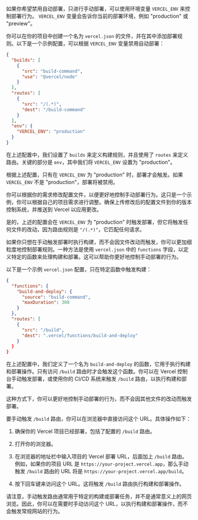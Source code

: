如果你希望禁用自动部署，只进行手动部署，可以使用环境变量 `VERCEL_ENV` 来控制部署行为。 `VERCEL_ENV` 变量会告诉你当前的部署环境，例如 "production" 或 "preview"。

你可以在你的项目中创建一个名为 `vercel.json` 的文件，并在其中添加部署规则。以下是一个示例配置，可以根据 `VERCEL_ENV` 变量禁用自动部署：

```json
{
  "builds": [
    {
      "src": "build-command",
      "use": "@vercel/node"
    }
  ],
  "routes": [
    {
      "src": "/(.*)",
      "dest": "/build-command"
    }
  ],
  "env": {
    "VERCEL_ENV": "production"
  }
}
```

在上述配置中，我们设置了 `builds` 来定义构建规则，并且使用了 `routes` 来定义路由。关键的部分是 `env`，其中我们将 `VERCEL_ENV` 设置为 "production"。

根据上述配置，只有在 `VERCEL_ENV` 为 "production" 时，部署才会触发。如果 `VERCEL_ENV` 不是 "production"，部署将被禁用。

你可以根据你的需求修改配置文件，以便更好地控制手动部署行为。这只是一个示例，你可以根据自己的项目需求进行调整。确保上传修改后的配置文件到你的版本控制系统，并推送到 Vercel 以应用更改。


是的，上述的配置会在 `VERCEL_ENV` 为 "production" 时触发部署，但它将触发任何文件的改动，因为路由规则是 `"/(.*)"`，它匹配任何请求。

如果你只想在手动触发部署时执行构建，而不会因文件改动而触发，你可以更加细粒度地控制部署规则。一种方法是使用 `vercel.json` 中的 `functions` 字段，以定义特定的函数来处理构建和部署。这可以帮助你更好地控制手动部署的行为。

以下是一个示例 `vercel.json` 配置，只在特定函数中触发构建：

```json
{
  "functions": {
    "build-and-deploy": {
      "source": "build-command",
      "maxDuration": 300
    }
  },
  "routes": [
    {
      "src": "/build",
      "dest": ".vercel/functions/build-and-deploy"
    }
  }
}
```

在上述配置中，我们定义了一个名为 `build-and-deploy` 的函数，它用于执行构建和部署操作。只有访问 `/build` 路由时才会触发这个函数。你可以在 Vercel 控制台手动触发部署，或使用你的 CI/CD 系统来触发 `/build` 路由，以执行构建和部署。

这种方式下，你可以更好地控制手动部署的行为，而不会因其他文件的改动而触发部署。



要手动触发 `/build` 路由，你可以在浏览器中直接访问这个 URL。具体操作如下：

1. 确保你的 Vercel 项目已经部署，包括了配置的 `/build` 路由。

2. 打开你的浏览器。

3. 在浏览器的地址栏中输入项目的 Vercel 部署 URL，后面加上 `/build` 路由。例如，如果你的项目 URL 是 `https://your-project.vercel.app`，那么手动触发 `/build` 路由的 URL 将是 `https://your-project.vercel.app/build`。

4. 按下回车键来访问这个 URL。这将触发 `/build` 路由执行构建和部署操作。

请注意，手动触发路由通常用于特定的构建或部署任务，并不是通常意义上的网页浏览。因此，你可以在需要时手动访问这个 URL，以执行构建和部署操作，而不会触发常规网站的行为。
